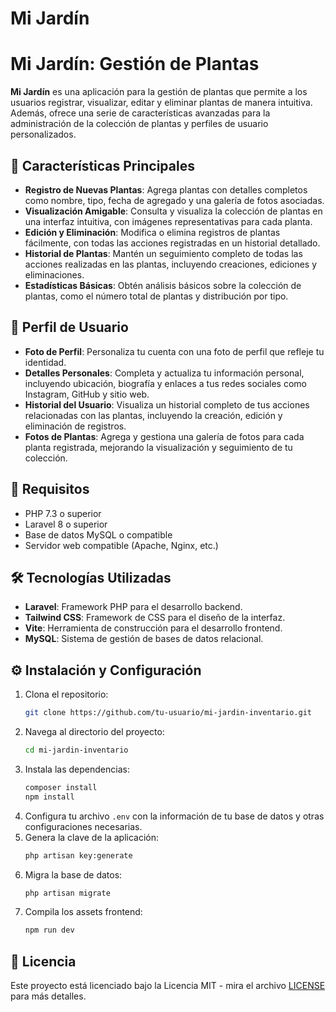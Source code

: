 # Mi Jardín

# Mi Jardín: Gestión de Plantas

**Mi Jardín** es una aplicación para la gestión de plantas que permite a los usuarios registrar, visualizar, editar y eliminar plantas de manera intuitiva. Además, ofrece una serie de características avanzadas para la administración de la colección de plantas y perfiles de usuario personalizados.

## 🚀 **Características Principales**

- **Registro de Nuevas Plantas**: Agrega plantas con detalles completos como nombre, tipo, fecha de agregado y una galería de fotos asociadas.
- **Visualización Amigable**: Consulta y visualiza la colección de plantas en una interfaz intuitiva, con imágenes representativas para cada planta.
- **Edición y Eliminación**: Modifica o elimina registros de plantas fácilmente, con todas las acciones registradas en un historial detallado.
- **Historial de Plantas**: Mantén un seguimiento completo de todas las acciones realizadas en las plantas, incluyendo creaciones, ediciones y eliminaciones.
- **Estadísticas Básicas**: Obtén análisis básicos sobre la colección de plantas, como el número total de plantas y distribución por tipo.

## 👤 **Perfil de Usuario**

- **Foto de Perfil**: Personaliza tu cuenta con una foto de perfil que refleje tu identidad.
- **Detalles Personales**: Completa y actualiza tu información personal, incluyendo ubicación, biografía y enlaces a tus redes sociales como Instagram, GitHub y sitio web.
- **Historial del Usuario**: Visualiza un historial completo de tus acciones relacionadas con las plantas, incluyendo la creación, edición y eliminación de registros.
- **Fotos de Plantas**: Agrega y gestiona una galería de fotos para cada planta registrada, mejorando la visualización y seguimiento de tu colección.

## 📜 **Requisitos**

- PHP 7.3 o superior
- Laravel 8 o superior
- Base de datos MySQL o compatible
- Servidor web compatible (Apache, Nginx, etc.)

## 🛠️ Tecnologías Utilizadas

- **Laravel**: Framework PHP para el desarrollo backend.
- **Tailwind CSS**: Framework de CSS para el diseño de la interfaz.
- **Vite**: Herramienta de construcción para el desarrollo frontend.
- **MySQL**: Sistema de gestión de bases de datos relacional.

## ⚙️ Instalación y Configuración

1. Clona el repositorio:
    ```sh
    git clone https://github.com/tu-usuario/mi-jardin-inventario.git
    ```
2. Navega al directorio del proyecto:
    ```sh
    cd mi-jardin-inventario
    ```
3. Instala las dependencias:
    ```sh
    composer install
    npm install
    ```
4. Configura tu archivo `.env` con la información de tu base de datos y otras configuraciones necesarias.
5. Genera la clave de la aplicación:
    ```sh
    php artisan key:generate
    ```
6. Migra la base de datos:
    ```sh
    php artisan migrate
    ```
7. Compila los assets frontend:
    ```sh
    npm run dev
    ```


## 📜 Licencia

Este proyecto está licenciado bajo la Licencia MIT - mira el archivo [LICENSE](LICENSE) para más detalles.
